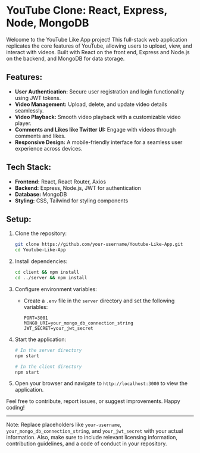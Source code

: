 
# YouTube Clone: React, Express, Node, MongoDB

Welcome to the YouTube Like App project! This full-stack web application replicates the core features of YouTube, allowing users to upload, view, and interact with videos. Built with React on the front end, Express and Node.js on the backend, and MongoDB for data storage.

## Features:

- **User Authentication:** Secure user registration and login functionality using JWT tokens.
- **Video Management:** Upload, delete, and update video details seamlessly.
- **Video Playback:** Smooth video playback with a customizable video player.
- **Comments and Likes like Twitter UI:** Engage with videos through comments and likes.
- **Responsive Design:** A mobile-friendly interface for a seamless user experience across devices.

## Tech Stack:

- **Frontend:** React, React Router, Axios
- **Backend:** Express, Node.js, JWT for authentication
- **Database:** MongoDB
- **Styling:** CSS, Tailwind for styling components

## Setup:

1. Clone the repository:

   ```bash
   git clone https://github.com/your-username/Youtube-Like-App.git
   cd Youtube-Like-App
   ```

2. Install dependencies:

   ```bash
   cd client && npm install
   cd ../server && npm install
   ```

3. Configure environment variables:

   - Create a `.env` file in the `server` directory and set the following variables:

     ```
     PORT=3001
     MONGO_URI=your_mongo_db_connection_string
     JWT_SECRET=your_jwt_secret
     ```

4. Start the application:

   ```bash
   # In the server directory
   npm start

   # In the client directory
   npm start
   ```

5. Open your browser and navigate to `http://localhost:3000` to view the application.

Feel free to contribute, report issues, or suggest improvements. Happy coding!

---

Note: Replace placeholders like `your-username`, `your_mongo_db_connection_string`, and `your_jwt_secret` with your actual information. Also, make sure to include relevant licensing information, contribution guidelines, and a code of conduct in your repository.
